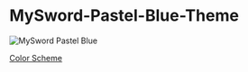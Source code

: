 # MySword-Pastel-Blue-Theme

![MySword Pastel Blue](https://user-images.githubusercontent.com/341095/186420541-29d6559f-6b32-46ad-b85f-49b85e24bfbb.jpg)<p />
<a href="https://shorturl.at/gijqz" target="_blank" rel="noreferrer noopener">Color Scheme</a>
